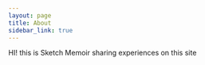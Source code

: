 ```yaml
---
layout: page
title: About
sidebar_link: true
---
```


<p class="message">
  HI! this is Sketch Memoir sharing experiences on this site
</p>
